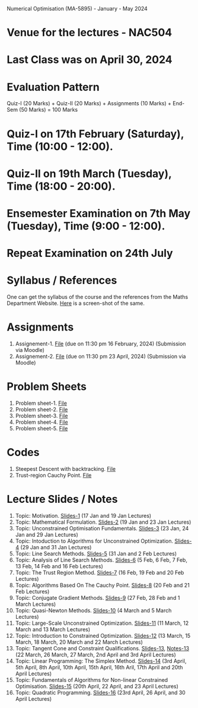 Numerical Optimisation (MA-5895) - January - May 2024
# Venue for the lectures - NAC504

# Last Class was on April 30, 2024 

# Evaluation Pattern 
Quiz-I (20 Marks) + Quiz-II (20 Marks) + Assignments (10 Marks) + End-Sem (50 Marks) = 100 Marks

# Quiz-I on 17th February (Saturday), Time (10:00 - 12:00).
# Quiz-II on 19th March (Tuesday), Time (18:00 - 20:00).
# Ensemester Examination on 7th May (Tuesday), Time (9:00 - 12:00).
# Repeat Examination on 24th July

# Syllabus / References 
One can get the syllabus of the course and the references from the Maths Department Website. [Here](Lecture_slides_etc/MA-5895_syllabus.png) is a screen-shot of the same.

# Assignments
1. Assignement-1. [File](Lecture_slides_etc/assignement_1.pdf) (due on 11:30 pm 16 February, 2024) (Submission via Moodle)
2. Assignement-2. [File](Lecture_slides_etc/assignement_2.pdf) (due on 11:30 pm 23 April, 2024) (Submission via Moodle)

# Problem Sheets
1. Problem sheet-1. [File](Lecture_slides_etc/problem_sheet-1.pdf)
2. Problem sheet-2. [File](Lecture_slides_etc/problem_sheet-2.pdf)
3. Problem sheet-3. [File](Lecture_slides_etc/problem_sheet-3.pdf)
4. Problem sheet-4. [File](Lecture_slides_etc/problem_sheet-4.pdf)
5. Problem sheet-5. [File](Lecture_slides_etc/problem_sheet-5.pdf)

# Codes 
1. Steepest Descent with backtracking. [File](Lecture_slides_etc/sd_v2.py)
2. Trust-region Cauchy Point. [File](Lecture_slides_etc/cp_v2.py)
   
# Lecture Slides / Notes
1. Topic: Motivation. [Slides-1](Lecture_slides_etc/slides-1.pdf) (17 Jan and 19 Jan Lectures)
2. Topic: Mathematical Formulation. [Slides-2](Lecture_slides_etc/slides-2.pdf) (19 Jan and 23 Jan Lectures)
3. Topic: Unconstrained Optimisation Fundamentals. [Slides-3](Lecture_slides_etc/slides-3.pdf) (23 Jan, 24 Jan and 29 Jan Lectures)
4. Topic: Intoduction to Algorithms for Unconstrained Optimization. [Slides-4](Lecture_slides_etc/slides-4.pdf) (29 Jan and 31 Jan Lectures)
5. Topic: Line Search Methods. [Slides-5](Lecture_slides_etc/slides-5.pdf) (31 Jan and 2 Feb Lectures)
6. Topic: Analysis of Line Search Methods. [Slides-6](Lecture_slides_etc/slides-6.pdf) (5 Feb, 6 Feb, 7 Feb, 13 Feb, 14 Feb and 16 Feb Lectures)
7. Topic: The Trust Region Method. [Slides-7](Lecture_slides_etc/slides-7.pdf) (16 Feb, 19 Feb and 20 Feb Lectures)
8. Topic: Algorithms Based On The Cauchy Point. [Slides-8](Lecture_slides_etc/slides-8.pdf) (20 Feb and 21 Feb Lectures)
9. Topic: Conjugate Gradient Methods. [Slides-9](Lecture_slides_etc/slides-9.pdf) (27 Feb, 28 Feb and 1 March Lectures)
10. Topic: Quasi-Newton Methods. [Slides-10](Lecture_slides_etc/slides-10.pdf) (4 March and 5 March Lectures)
11. Topic: Large-Scale Unconstrained Optimization. [Slides-11](Lecture_slides_etc/slides-11.pdf) (11 March, 12 March and 13 March Lectures)
12. Topic: Introduction to Constrained Optimization. [Slides-12](Lecture_slides_etc/slides-12.pdf) (13 March, 15 March, 18 March, 20 March and 22 March Lectures)
13. Topic: Tangent Cone and Constraint Qualifications. [Slides-13](Lecture_slides_etc/slides-13.pdf),  [Notes-13](Lecture_slides_etc/notes-13.pdf) (22 March, 26 March, 27 March, 2nd April and 3rd April Lectures)
14. Topic: Linear Programming: The Simplex Method. [Slides-14](Lecture_slides_etc/slides-14.pdf) (3rd April, 5th April, 8th April, 10th April, 15th April, 16th Aril, 17th April and 20th April Lectures)
15. Topic: Fundamentals of Algorithms for Non-linear
Constrained Optimisation. [Slides-15](Lecture_slides_etc/slides-15.pdf) (20th April, 22 April, and 23 April Lectures)
16. Topic: Quadratic Programming. [Slides-16](Lecture_slides_etc/Quadratic_Programming.pdf) (23rd April, 26 April, and 30 April Lectures)
